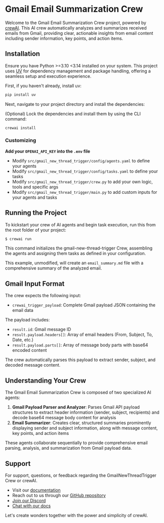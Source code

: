 # Gmail Email Summarization Crew

Welcome to the Gmail Email Summarization Crew project, powered by [crewAI](https://crewai.com). This AI crew automatically analyzes and summarizes received emails from Gmail, providing clear, actionable insights from email content including sender information, key points, and action items.

## Installation

Ensure you have Python >=3.10 <3.14 installed on your system. This project uses [UV](https://docs.astral.sh/uv/) for dependency management and package handling, offering a seamless setup and execution experience.

First, if you haven't already, install uv:

```bash
pip install uv
```

Next, navigate to your project directory and install the dependencies:

(Optional) Lock the dependencies and install them by using the CLI command:
```bash
crewai install
```
### Customizing

**Add your `OPENAI_API_KEY` into the `.env` file**

- Modify `src/gmail_new_thread_trigger/config/agents.yaml` to define your agents
- Modify `src/gmail_new_thread_trigger/config/tasks.yaml` to define your tasks
- Modify `src/gmail_new_thread_trigger/crew.py` to add your own logic, tools and specific args
- Modify `src/gmail_new_thread_trigger/main.py` to add custom inputs for your agents and tasks

## Running the Project

To kickstart your crew of AI agents and begin task execution, run this from the root folder of your project:

```bash
$ crewai run
```

This command initializes the gmail-new-thread-trigger Crew, assembling the agents and assigning them tasks as defined in your configuration.

This example, unmodified, will create an `email_summary.md` file with a comprehensive summary of the analyzed email.

## Gmail Input Format

The crew expects the following input:
- `crewai_trigger_payload`: Complete Gmail payload JSON containing the email data

The payload includes:
- `result.id`: Gmail message ID
- `result.payload.headers[]`: Array of email headers (From, Subject, To, Date, etc.)
- `result.payload.parts[]`: Array of message body parts with base64 encoded content

The crew automatically parses this payload to extract sender, subject, and decoded message content.

## Understanding Your Crew

The Gmail Email Summarization Crew is composed of two specialized AI agents:

1. **Gmail Payload Parser and Analyzer**: Parses Gmail API payload structures to extract header information (sender, subject, recipients) and decode base64 message body content for analysis
2. **Email Summarizer**: Creates clear, structured summaries prominently displaying sender and subject information, along with message content, key points, and action items

These agents collaborate sequentially to provide comprehensive email parsing, analysis, and summarization from Gmail payload data.

## Support

For support, questions, or feedback regarding the GmailNewThreadTrigger Crew or crewAI.
- Visit our [documentation](https://docs.crewai.com)
- Reach out to us through our [GitHub repository](https://github.com/joaomdmoura/crewai)
- [Join our Discord](https://discord.com/invite/X4JWnZnxPb)
- [Chat with our docs](https://chatg.pt/DWjSBZn)

Let's create wonders together with the power and simplicity of crewAI.
